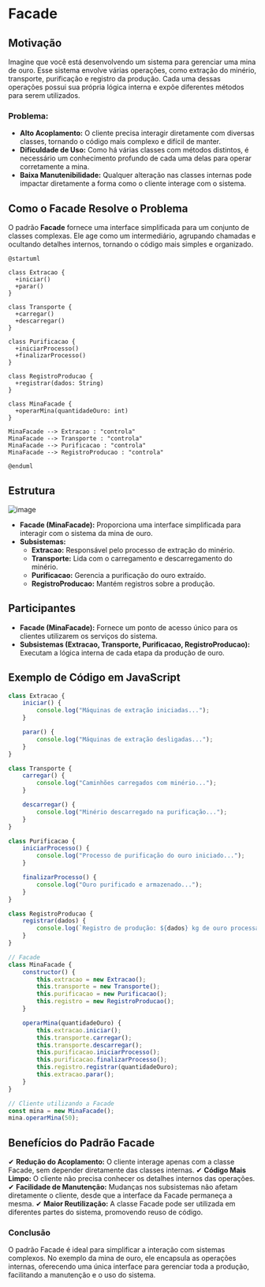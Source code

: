 # Facade

## Motivação

Imagine que você está desenvolvendo um sistema para gerenciar uma mina de ouro. Esse sistema envolve várias operações, como extração do minério, transporte, purificação e registro da produção. Cada uma dessas operações possui sua própria lógica interna e expõe diferentes métodos para serem utilizados.

### Problema:

- **Alto Acoplamento:** O cliente precisa interagir diretamente com diversas classes, tornando o código mais complexo e difícil de manter.
- **Dificuldade de Uso:** Como há várias classes com métodos distintos, é necessário um conhecimento profundo de cada uma delas para operar corretamente a mina.
- **Baixa Manutenibilidade:** Qualquer alteração nas classes internas pode impactar diretamente a forma como o cliente interage com o sistema.

## Como o Facade Resolve o Problema

O padrão **Facade** fornece uma interface simplificada para um conjunto de classes complexas. Ele age como um intermediário, agrupando chamadas e ocultando detalhes internos, tornando o código mais simples e organizado.

```plantuml
@startuml

class Extracao {
  +iniciar()
  +parar()
}

class Transporte {
  +carregar()
  +descarregar()
}

class Purificacao {
  +iniciarProcesso()
  +finalizarProcesso()
}

class RegistroProducao {
  +registrar(dados: String)
}

class MinaFacade {
  +operarMina(quantidadeOuro: int)
}

MinaFacade --> Extracao : "controla"
MinaFacade --> Transporte : "controla"
MinaFacade --> Purificacao : "controla"
MinaFacade --> RegistroProducao : "controla"

@enduml
```

## Estrutura
![image](https://github.com/user-attachments/assets/6cb7cfb5-eb4a-4e41-9369-a40ba95c6d0d)


- **Facade (MinaFacade):** Proporciona uma interface simplificada para interagir com o sistema da mina de ouro.
- **Subsistemas:**
  - **Extracao:** Responsável pelo processo de extração do minério.
  - **Transporte:** Lida com o carregamento e descarregamento do minério.
  - **Purificacao:** Gerencia a purificação do ouro extraído.
  - **RegistroProducao:** Mantém registros sobre a produção.

## Participantes

- **Facade (MinaFacade):** Fornece um ponto de acesso único para os clientes utilizarem os serviços do sistema.
- **Subsistemas (Extracao, Transporte, Purificacao, RegistroProducao):** Executam a lógica interna de cada etapa da produção de ouro.

## Exemplo de Código em JavaScript

```javascript
class Extracao {
    iniciar() {
        console.log("Máquinas de extração iniciadas...");
    }

    parar() {
        console.log("Máquinas de extração desligadas...");
    }
}

class Transporte {
    carregar() {
        console.log("Caminhões carregados com minério...");
    }

    descarregar() {
        console.log("Minério descarregado na purificação...");
    }
}

class Purificacao {
    iniciarProcesso() {
        console.log("Processo de purificação do ouro iniciado...");
    }

    finalizarProcesso() {
        console.log("Ouro purificado e armazenado...");
    }
}

class RegistroProducao {
    registrar(dados) {
        console.log(`Registro de produção: ${dados} kg de ouro processados.`);
    }
}

// Facade
class MinaFacade {
    constructor() {
        this.extracao = new Extracao();
        this.transporte = new Transporte();
        this.purificacao = new Purificacao();
        this.registro = new RegistroProducao();
    }

    operarMina(quantidadeOuro) {
        this.extracao.iniciar();
        this.transporte.carregar();
        this.transporte.descarregar();
        this.purificacao.iniciarProcesso();
        this.purificacao.finalizarProcesso();
        this.registro.registrar(quantidadeOuro);
        this.extracao.parar();
    }
}

// Cliente utilizando a Facade
const mina = new MinaFacade();
mina.operarMina(50);
```

## Benefícios do Padrão Facade

✔ **Redução do Acoplamento:** O cliente interage apenas com a classe Facade, sem depender diretamente das classes internas.
✔ **Código Mais Limpo:** O cliente não precisa conhecer os detalhes internos das operações.
✔ **Facilidade de Manutenção:** Mudanças nos subsistemas não afetam diretamente o cliente, desde que a interface da Facade permaneça a mesma.
✔ **Maior Reutilização:** A classe Facade pode ser utilizada em diferentes partes do sistema, promovendo reuso de código.

### Conclusão
O padrão Facade é ideal para simplificar a interação com sistemas complexos. No exemplo da mina de ouro, ele encapsula as operações internas, oferecendo uma única interface para gerenciar toda a produção, facilitando a manutenção e o uso do sistema.

